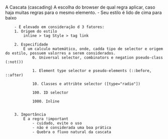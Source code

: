 A Cascata (cascading)
    A escolha do browser de qual regra aplicar, caso haja muitas regras para o mesmo elemento.
        - Seu estilo é lido de cima para baixo

        - É elevado em consideração d 3 fatores:
        1. Origem do estilo
            inline > tag Style > tag link

        2. Especifidade
            É um calculo matemático, onde, cadda tipo de selector e origem do estilo, possuem valorres a serem considerados.
                0. Universal selector, combinators e negation pseudo-class (:not())

                1. Element type selector e pseudo-elements (::before, ::after)

                10. Classes e attribte selector ([type="radio"])

                100. ID selector

                1000. Inline


        3. Importância
            É a regra !important
                - cuidado, evite o uso
                - não é considerada uma boa prática
                - Quebra o fluxo natural da cascata

